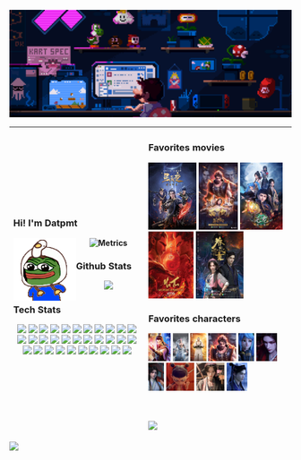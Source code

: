 <img src='images/top.gif'></img>
<table>
  <thead>
    <tr>
      <th width="800">
        <div>
          <h3 align="left">Hi! I'm Datpmt</h3>
          <img align="left" src='images/pepe_wiggle.gif'></img>

![Metrics](https://metrics.lecoq.io/datpmt?template=classic&isocalendar=1&introduction=1&discussions=1&base=header%2C%20activity%2C%20community%2C%20repositories%2C%20metadata&base.indepth=false&base.hireable=false&base.skip=false&isocalendar=false&isocalendar.duration=half-year&discussions=false&discussions.categories=true&discussions.categories.limit=0&introduction=false&introduction.title=true&config.timezone=Asia%2FSaigon)
        </div>
        <div class="github-stats">
          <h3 align="left">Github Stats</h3>

![](https://github-readme-streak-stats.herokuapp.com/?user=datpmt&theme=radical&hide_border=false)
        </div>
        <div class="Tech-stats">
          <h3 align="left">Tech Stats</h3>
          <img src='https://user-images.githubusercontent.com/25181517/192603745-7d34df9e-7756-4756-a539-6a61badf7a80.png' width='20'>
          <img src='https://user-images.githubusercontent.com/25181517/117447155-6a868a00-af3d-11eb-9cfe-245df15c9f3f.png' width='20'>
          <img src='https://user-images.githubusercontent.com/25181517/192106073-90fffafe-3562-4ff9-a37e-c77a2da0ff58.png' width='20'>
          <img src='https://user-images.githubusercontent.com/25181517/192107858-fe19f043-c502-4009-8c47-476fc89718ad.png' width='20'>
          <img src='https://user-images.githubusercontent.com/25181517/192108374-8da61ba1-99ec-41d7-80b8-fb2f7c0a4948.png' width='20'>
          <img src='https://user-images.githubusercontent.com/25181517/192108376-c675d39b-90f6-4073-bde6-5a9291644657.png' width='20'>
          <img src='https://user-images.githubusercontent.com/25181517/192108375-268c35e6-ab26-44b2-88bf-e3121a4e5083.png' width='20'>
          <img src='https://user-images.githubusercontent.com/25181517/192108891-d86b6220-e232-423a-bf5f-90903e6887c3.png' width='20'>
          <img src='https://user-images.githubusercontent.com/25181517/192109061-e138ca71-337c-4019-8d42-4792fdaa7128.png' width='20'>
          <img src='https://user-images.githubusercontent.com/25181517/183912952-83784e94-629d-4c34-a961-ae2ae795b662.png' width='20'>
          <img src='https://user-images.githubusercontent.com/25181517/192158954-f88b5814-d510-4564-b285-dff7d6400dad.png' width='20'>
          <img src='https://user-images.githubusercontent.com/25181517/183898674-75a4a1b1-f960-4ea9-abcb-637170a00a75.png' width='20'>
          <img src='https://user-images.githubusercontent.com/25181517/183898054-b3d693d4-dafb-4808-a509-bab54cf5de34.png' width='20'>
          <img src='https://user-images.githubusercontent.com/25181517/189715289-df3ee512-6eca-463f-a0f4-c10d94a06b2f.png' width='20'>
          <img src='https://user-images.githubusercontent.com/25181517/183049794-a3dfaddd-22ee-4ffe-b0b4-549ccd4879f9.png' width='20'>
          <img src='https://user-images.githubusercontent.com/25181517/187955008-981340e6-b4cc-441b-80cf-7a5e94d29e7e.png' width='20'>
          <img src='https://user-images.githubusercontent.com/25181517/183423507-c056a6f9-1ba8-4312-a350-19bcbc5a8697.png' width='20'>
          <img src='https://user-images.githubusercontent.com/25181517/183570228-6a040b9f-3ddf-47a2-a201-743121dac664.png' width='20'>
          <img src='https://user-images.githubusercontent.com/25181517/192603748-3ac17112-3653-4257-80da-a57334b11411.png' width='20'>
          <img src='https://user-images.githubusercontent.com/25181517/192603750-4142ae75-10fa-4b61-a773-8b2052834357.png' width='20'>
          <img src='https://user-images.githubusercontent.com/25181517/117208740-bfb78400-adf5-11eb-97bb-09072b6bedfc.png' width='20'>
          <img src='https://user-images.githubusercontent.com/25181517/183896128-ec99105a-ec1a-4d85-b08b-1aa1620b2046.png' width='20'>
          <img src='https://user-images.githubusercontent.com/25181517/117208736-bdedc080-adf5-11eb-912f-61c7d43705f6.png' width='20'>
          <img src='https://user-images.githubusercontent.com/25181517/182884894-d3fa6ee0-f2b4-4960-9961-64740f533f2a.png' width='20'>
          <img src='https://user-images.githubusercontent.com/25181517/192158606-7c2ef6bd-6e04-47cf-b5bc-da2797cb5bda.png' width='20'>
          <img src='https://user-images.githubusercontent.com/25181517/117207330-263ba280-adf4-11eb-9b97-0ac5b40bc3be.png' width='20'>
          <img src='https://user-images.githubusercontent.com/25181517/182534006-037f08b5-8e7b-4e5f-96b6-5d2a5558fa85.png' width='20'>
          <img src='https://user-images.githubusercontent.com/25181517/183345125-9a7cd2e6-6ad6-436f-8490-44c903bef84c.png' width='20'>
          <img src='https://user-images.githubusercontent.com/25181517/183896132-54262f2e-6d98-41e3-8888-e40ab5a17326.png' width='20'>
          <img src='https://user-images.githubusercontent.com/25181517/183569191-f32cdf03-673f-4ae3-809b-3a8b376bb8a2.png' width='20'>
          <img src='https://user-images.githubusercontent.com/25181517/186884153-99edc188-e4aa-4c84-91b0-e2df260ebc33.png' width='20'>
          <img src='https://user-images.githubusercontent.com/25181517/189716855-2c69ca7a-5149-4647-936d-780610911353.png' width='20'>
        </div>
      </th>
      <th valign="top" align="left" width="800">
        <div>
          <h3 align="left">Favorites movies</h3>
          <img width='auto' height='120' src='images/tinh_than_bien.jpeg'></img>
          <img width='auto' height='120' src='images/tay_hanh_ky.webp'></img>
          <img width='auto' height='120' src='images/nguyen_long.webp'></img>
          <img width='auto' height='120' src='images/natra_ma_dong.jpeg'></img>
          <img width='auto' height='120' src='images/quyen_tu_luong.jpeg'></img>
        </div>
        <div>
          <h3 align="left">Favorites characters</h3>
            <img width='auto' height='50' src='images/characters/tan_vu.jpeg'></img>
            <img width='auto' height='50' src='images/characters/sat_am.jpeg'></img>
            <img width='auto' height='50' src='images/characters/duong_tang.jpeg'></img>
            <img width='auto' height='50' src='images/characters/ngo_khong.jpeg'></img>
            <img width='auto' height='50' src='images/characters/tieu_dao.jpeg'></img>
            <img width='auto' height='50' src='images/characters/doi_vo_ky.jpeg'></img>
            <img width='auto' height='50' src='images/characters/tuong_vy.jpeg'></img>
            <img width='auto' height='50' src='images/characters/natra.jpeg'></img>
            <img width='auto' height='50' src='images/characters/do_le.jpeg'></img>
            <img width='auto' height='50' src='images/characters/kinh_huyen.webp'></img>
        </div>
        </br>
        </br>
        </br>
        <img src='https://i5.walmartimages.com/asr/bbfc2b7e-670d-4780-9406-9e30a512046a.8171db1904c14726f2e157d8089e5e74.jpeg'></img>
      </th>
    </tr>
  </thead>
</table>

[![](https://visitcount.itsvg.in/api?id=datpmt&icon=0&color=0)](https://visitcount.itsvg.in)